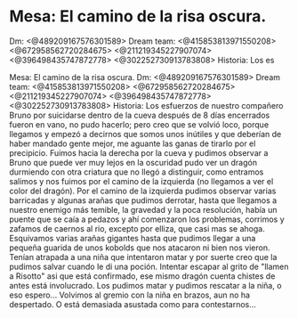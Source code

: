 # Mesa: El camino de la risa oscura.
Dm: <@489209167576301589> 
Dream team: <@415853813971550208> <@672958562720284675> <@211219345227907074> <@396498435747872778> <@302252730913783808>
Historia: Los es

Mesa: El camino de la risa oscura.
Dm: <@489209167576301589> 
Dream team: <@415853813971550208> <@672958562720284675> <@211219345227907074> <@396498435747872778> <@302252730913783808>
Historia: Los esfuerzos de nuestro compañero Bruno por suicidarse dentro de la cueva después de 8 días encerrados fueron en vano, no pudo hacerlo; pero creo que se volvió loco, porque llegamos y empezó a decirnos que somos unos inútiles y que deberían de haber mandado gente mejor, me aguante las ganas de tirarlo por el precipicio. Fuimos hacia la derecha por la cueva y pudimos observar a Bruno que puede ver muy lejos en la oscuridad pudo ver un dragón durmiendo con otra criatura que no llegó a distinguir, como entramos salimos y nos fuimos por el camino de la izquierda (no llegamos a ver el color del dragón). Por el camino de la izquierda pudimos observar varias barricadas y algunas arañas que pudimos derrotar, hasta que llegamos a nuestro enemigo más temible, la gravedad y la poca resolución, había un puente que se caía a pedazos y ahí comenzaron los problemas, corrimos y zafamos de caernos al rio, excepto por elliza, que casi mas se ahoga. Esquivamos varias arañas gigantes hasta que pudimos llegar a una pequeña guarida de unos kobolds que nos atacaron ni bien nos vieron. Tenían atrapada a una niña que intentaron matar y por suerte creo que la pudimos salvar cuando le di una poción. 
Intentar escapar al grito de "llamen a Risotto" asi que está confirmado, ese mismo dragón cuenta chistes de antes está involucrado.
Los pudimos matar y pudimos rescatar a la niña, o eso espero...
Volvimos al gremio con la niña en brazos, aun no ha despertado. O está demasiada asustada como para contestarnos...

